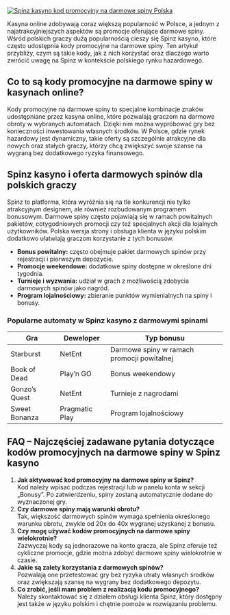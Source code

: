 [![Spinz kasyno kod promocyjny na darmowe spiny Polska](https://123-caf.pages.dev/gitsignup.png)](https://vrmoo.ru/Bt82HjjY)

<p>Kasyna online zdobywają coraz większą popularność w Polsce, a jednym z najatrakcyjniejszych aspektów są promocje oferujące darmowe spiny. Wśród polskich graczy dużą popularnością cieszy się Spinz kasyno, które często udostępnia kody promocyjne na darmowe spiny. Ten artykuł przybliży, czym są takie kody, jak z nich korzystać oraz dlaczego warto zwrócić uwagę na Spinz w kontekście polskiego rynku hazardowego.</p>  <h2>Co to są kody promocyjne na darmowe spiny w kasynach online?</h2> <p>Kody promocyjne na darmowe spiny to specjalne kombinacje znaków udostępniane przez kasyna online, które pozwalają graczom na darmowe obroty w wybranych automatach. Dzięki nim można wypróbować gry bez konieczności inwestowania własnych środków. W Polsce, gdzie rynek hazardowy jest dynamiczny, takie oferty są szczególnie atrakcyjne dla nowych oraz stałych graczy, którzy chcą zwiększyć swoje szanse na wygraną bez dodatkowego ryzyka finansowego.</p>  <h2>Spinz kasyno i oferta darmowych spinów dla polskich graczy</h2> <p>Spinz to platforma, która wyróżnia się na tle konkurencji nie tylko atrakcyjnym designem, ale również rozbudowanym programem bonusowym. Darmowe spiny często pojawiają się w ramach powitalnych pakietów, cotygodniowych promocji czy też specjalnych akcji dla lojalnych użytkowników. Polska wersja strony i obsługa klienta w języku polskim dodatkowo ułatwiają graczom korzystanie z tych bonusów.</p>  <ul>   <li><strong>Bonus powitalny:</strong> często obejmuje pakiet darmowych spinów przy rejestracji i pierwszym depozycie.</li>   <li><strong>Promocje weekendowe:</strong> dodatkowe spiny dostępne w określone dni tygodnia.</li>   <li><strong>Turnieje i wyzwania:</strong> udział w grach z możliwością zdobycia darmowych spinów jako nagród.</li>   <li><strong>Program lojalnościowy:</strong> zbieranie punktów wymienialnych na spiny i bonusy.</li> </ul>  <h3>Popularne automaty w Spinz kasyno z darmowymi spinami</h3> <table>   <thead>     <tr>       <th>Gra</th>       <th>Deweloper</th>       <th>Typ bonusu</th>     </tr>   </thead>   <tbody>     <tr>       <td>Starburst</td>       <td>NetEnt</td>       <td>Darmowe spiny w ramach promocji powitalnej</td>     </tr>     <tr>       <td>Book of Dead</td>       <td>Play’n GO</td>       <td>Bonus weekendowy</td>     </tr>     <tr>       <td>Gonzo’s Quest</td>       <td>NetEnt</td>       <td>Turnieje z nagrodami</td>     </tr>     <tr>       <td>Sweet Bonanza</td>       <td>Pragmatic Play</td>       <td>Program lojalnościowy</td>     </tr>   </tbody> </table>  <h2>FAQ – Najczęściej zadawane pytania dotyczące kodów promocyjnych na darmowe spiny w Spinz kasyno</h2> <ol>   <li><strong>Jak aktywować kod promocyjny na darmowe spiny w Spinz?</strong><br>   Kod należy wpisać podczas rejestracji lub w panelu konta w sekcji „Bonusy”. Po zatwierdzeniu, spiny zostaną automatycznie dodane do wyznaczonej gry.</li>    <li><strong>Czy darmowe spiny mają warunki obrotu?</strong><br>   Tak, większość darmowych spinów wymaga spełnienia określonego warunku obrotu, zwykle od 20x do 40x wygranej uzyskanej z bonusu.</li>    <li><strong>Czy mogę używać kodów promocyjnych na darmowe spiny wielokrotnie?</strong><br>   Zazwyczaj kody są jednorazowe na konto gracza, ale Spinz oferuje też cykliczne promocje, gdzie można zdobyć darmowe spiny wielokrotnie w czasie.</li>    <li><strong>Jakie są zalety korzystania z darmowych spinów?</strong><br>   Pozwalają one przetestować gry bez ryzyka utraty własnych środków oraz zwiększają szansę na wygrany bez dodatkowego depozytu.</li>    <li><strong>Co zrobić, jeśli mam problem z realizacją kodu promocyjnego?</strong><br>   Należy skontaktować się z działem obsługi klienta Spinz, który dostępny jest także w języku polskim i chętnie pomoże w rozwiązaniu problemu.</li> </ol>